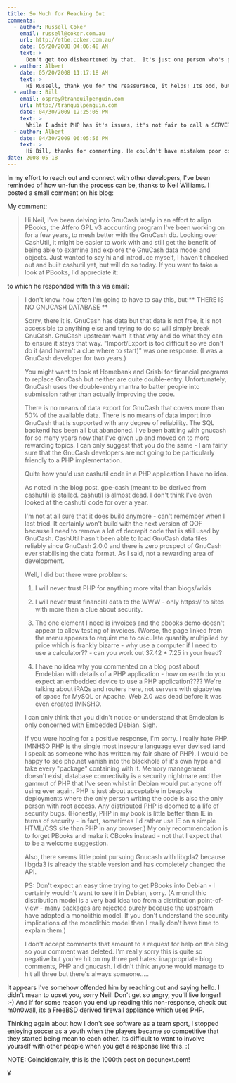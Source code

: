 ```yaml
---
title: So Much for Reaching Out
comments:
  - author: Russell Coker
    email: russell@coker.com.au
    url: http://etbe.coker.com.au/
    date: 05/20/2008 04:06:48 AM
    text: >
      Don't get too disheartened by that.  It's just one person who's probably having a bad day.  Dealing with the GnuCash upstream that they describe could also be the cause of some bad attitude too.<br/><br/>Why not just fork GnuCash or write a replacement?
  - author: Albert
    date: 05/20/2008 11:17:18 AM
    text: >
      Hi Russell, thank you for the reassurance, it helps! Its odd, but with computers I keep trying until I "push the right button". With people, I push one wrong button and I give up.<br/><br/>So here's my story with GnuCash, I've been working on PBooks for about 4 years, primarily for my own use, but then decided to open source it. I did a lot of research and felt that there was a window for small business, web-based accounting packages. Furthermore, I felt it would help to try and "play nicely" with the data formats that GnuCash has come up with. Similar to how NetBSD benefits from being able to run on so many platforms, I figure it would also benefit PBooks to review a project which has been around for a lot longer.<br/><br/>GnuCash does have a relational back end via gda, and it is currently being worked on and tested by a few people, including myself. I've been able to get sqlite to work a little (and supposedly MySQL and postgres work with a little effort), and was able to view the data model created by gnucash and gda.<br/><br/>Even if PBooks can act as a remote interface for reading GnuCash data, I'd be thrilled that PBooks is able to be leveraged by another project.<br/><br/>I guess what bothered me so much about the response from Neil was that he judged the quality of the code without examining it. In fact, PBooks is hardly written in PHP. It runs on top of PHP, but is primarily written in XSL, XML, and SQL. I chose to write it that way so that it would be easy to run on top of other programming languages, like python or java.
  - author: Bill
    email: osprey@tranquilpenguin.com
    url: http://tranquilpenguin.com
    date: 04/30/2009 12:25:05 PM
    text: >
      While I admit PHP has it's issues, it's not fair to call a SERVER-side scripting language insecure... He has poor code mistaken for a poor language.<br/><br/>As for GNUCash... My business model is based on FOSS. I can track accounts and write invoices.<br/><br/>As for the backend... I'll cross that bridge when I come to it.
  - author: Albert
    date: 04/30/2009 06:05:56 PM
    text: >
      Hi Bill, thanks for commenting. He couldn't have mistaken poor code because he didn't even look at the code, he judged it without seeing it - what it commonly referred to as "prejudice".<br/><br/>I don't use GNUCash but I'm still very impressed by it. I continue to develop and use PBooks:<br/><br/><a href="http://www.pbooks.org/blog/" rel="nofollow">http://www.pbooks.org/blog/</a><br/><br/>Cool website by the way.
date: 2008-05-18
---
```

In my effort to reach out and connect with other developers, I've been reminded of how un-fun the process can be, thanks to Neil Williams. I posted a small comment on his blog:

My comment:

<blockquote>

Hi Neil, I've been delving into GnuCash lately in an effort to align PBooks, the Affero GPL v3 accounting program I've been working on for a few years, to mesh better with the GnuCash db. Looking over CashUtil, it might be easier to work with and still get the benefit of being able to examine and explore the GnuCash data model and objects. Just wanted to say hi and introduce myself, I haven't checked out and built cashutil yet, but will do so today. If you want to take a look at PBooks, I'd appreciate it:</blockquote>

to which he responded with this via email:

<blockquote>

I don't know how often I'm going to have to say this, but:** THERE IS NO GNUCASH DATABASE **

Sorry, there it is. GnuCash has data but that data is not free, it is not accessible to anything else and trying to do so will simply break GnuCash. GnuCash upstream want it that way and do what they can to ensure it stays that way. "Import/Export is too difficult so we don't do it (and haven't a clue where to start)" was one response. (I was a GnuCash developer for two years.)

You might want to look at Homebank and Grisbi for financial programs to replace GnuCash but neither are quite double-entry. Unfortunately, GnuCash uses the double-entry mantra to batter people into submission rather than actually improving the code.

There is no means of data export for GnuCash that covers more than 50% of the available data. There is no means of data import into GnuCash that is supported with any degree of reliability. The SQL backend has been all but abandoned. I've been battling with gnucash for so many years now that I've given up and moved on to more rewarding topics. I can only suggest that you do the same - I am fairly sure that the GnuCash developers are not going to be particularly friendly to a PHP implementation.

Quite how you'd use cashutil code in a PHP application I have no idea.

As noted in the blog post, gpe-cash (meant to be derived from cashutil) is stalled. cashutil is almost dead. I don't think I've even looked at the cashutil code for over a year.

I'm not at all sure that it does build anymore - can't remember when I last tried. It certainly won't build with the next version of QOF because I need to remove a lot of decrepit code that is still used by GnuCash. CashUtil hasn't been able to load GnuCash data files reliably since GnuCash 2.0.0 and there is zero prospect of GnuCash ever stabilising the data format. As I said, not a rewarding area of development.

Well, I did but there were problems:

1. I will never trust PHP for anything more vital than blogs/wikis

2. I will never trust financial data to the WWW - only https:// to sites with more than a clue about security.

3. The one element I need is invoices and the pbooks demo doesn't appear to allow testing of invoices. (Worse, the page linked from the menu appears to require me to calculate quantity multiplied by price which is frankly bizarre - why use a computer if I need to use a calculator?? - can you work out 37.42 * 7.25 in your head?

4. I have no idea why you commented on a blog post about Emdebian with details of a PHP application - how on earth do you expect an embedded device to use a PHP application???? We're talking about iPAQs and routers here, not servers with gigabytes of space for MySQL or Apache. Web 2.0 was dead before it was even created IMNSHO.

I can only think that you didn't notice or understand that Emdebian is only concerned with Embedded Debian. Sigh.

If you were hoping for a positive response, I'm sorry. I really hate PHP. IMNHSO PHP is the single most insecure language ever devised (and I speak as someone who has written my fair share of PHP). I would be happy to see php.net vanish into the blackhole of it's own hype and take every "package" containing <?php.*?> with it. Memory management doesn't exist, database connectivity is a security nightmare and the gammut of PHP that I've seen whilst in Debian would put anyone off using <? ?> ever again. PHP is just about acceptable in bespoke deployments where the only person writing the code is also the only person with root access. Any distributed PHP is doomed to a life of security bugs. (Honestly, PHP in my book is little better than IE in terms of security - in fact, sometimes I'd rather use IE on a simple HTML/CSS site than PHP in any browser.) My only recommendation is to forget PBooks and make it CBooks instead - not that I expect that to be a welcome suggestion.

Also, there seems little point pursuing Gnucash with libgda2 because libgda3 is already the stable version and has completely changed the API.

PS: Don't expect an easy time trying to get PBooks into Debian - I certainly wouldn't want to see it in Debian, sorry. (A monolithic distribution model is a very bad idea too from a distribution point-of-view - many packages are rejected purely because the upstream have adopted a monolithic model. If you don't understand the security implications of the monolithic model then I really don't have time to explain them.)

I don't accept comments that amount to a request for help on the blog so your comment was deleted. I'm really sorry this is quite so negative but you've hit on my three pet hates: inappropriate blog comments, PHP and gnucash. I didn't think anyone would manage to hit all three but there's always someone.....</blockquote>

It appears I've somehow offended him by reaching out and saying hello. I didn't mean to upset you, sorry Neil! Don't get so angry, you'll live longer! :-) And if for some reason you end up reading this non-response, check out m0n0wall, its a FreeBSD derived firewall appliance which uses PHP.

Thinking again about how I don't see software as a team sport, I stopped enjoying soccer as a youth when the players became so competitive that they started being mean to each other. Its difficult to want to involve yourself with other people when you get a response like this. :(

NOTE: Coincidentally, this is the 1000th post on docunext.com!

¥

